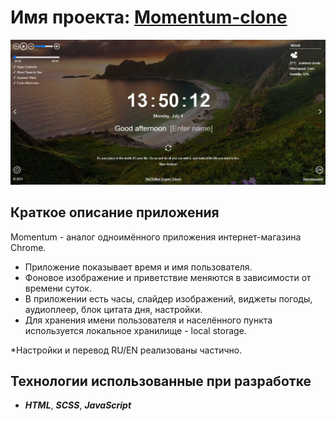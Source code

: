 Имя проекта: [Momentum-clone](https://clone-momentum.netlify.app)
=======
![Screen Main Page](https://github.com/ivan-nesusanin/rsschool-cv/blob/cv-html-css/Assets/momentum.JPG?raw=true)

## Краткое описание приложения
Momentum - аналог одноимённого приложения интернет-магазина Chrome. 

- Приложение показывает время и имя пользователя. 
- Фоновое изображение и приветствие меняются в зависимости от времени суток.
- В приложении есть часы, слайдер изображений, виджеты погоды, аудиоплеер, блок цитата дня, настройки. 
- Для хранения имени пользователя и населённого пункта используется локальное хранилище - local storage.

*Настройки и перевод RU/EN реализованы частично.

## Технологии использованные при разработке
- ***HTML***, ***SCSS***, ***JavaScript***

